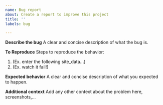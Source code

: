 ```yaml
---
name: Bug report
about: Create a report to improve this project
title: ''
labels: bug

---
```


**Describe the bug**
A clear and concise description of what the bug is.

**To Reproduce**
Steps to reproduce the behavior:
1. (Ex. enter the following site_data...)
2. (Ex. watch it fail!)

**Expected behavior**
A clear and concise description of what you expected to happen.

**Additional context**
Add any other context about the problem here, screenshots,...
